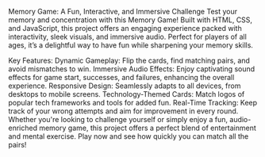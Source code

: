 Memory Game: A Fun, Interactive, and Immersive Challenge
Test your memory and concentration with this Memory Game! Built with HTML, CSS, and JavaScript, this project offers an engaging experience packed with interactivity, sleek visuals, and immersive audio. Perfect for players of all ages, it’s a delightful way to have fun while sharpening your memory skills.

Key Features:
Dynamic Gameplay: Flip the cards, find matching pairs, and avoid mismatches to win.
Immersive Audio Effects: Enjoy captivating sound effects for game start, successes, and failures, enhancing the overall experience.
Responsive Design: Seamlessly adapts to all devices, from desktops to mobile screens.
Technology-Themed Cards: Match logos of popular tech frameworks and tools for added fun.
Real-Time Tracking: Keep track of your wrong attempts and aim for improvement in every round.
Whether you're looking to challenge yourself or simply enjoy a fun, audio-enriched memory game, this project offers a perfect blend of entertainment and mental exercise. Play now and see how quickly you can match all the pairs!
